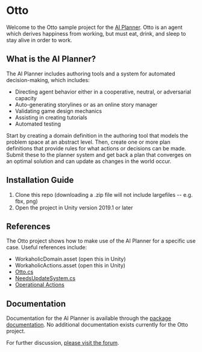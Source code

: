 # Otto
Welcome to the Otto sample project for the [AI Planner](https://docs.unity3d.com/Packages/com.unity.ai.planner@0.0/). Otto is an agent which derives happiness from working, but must eat, drink, and sleep to stay alive in order to work.

## What is the AI Planner?
The AI Planner includes authoring tools and a system for automated decision-making, which includes:
* Directing agent behavior either in a cooperative, neutral, or adversarial capacity
* Auto-generating storylines or as an online story manager
* Validating game design mechanics
* Assisting in creating tutorials
* Automated testing

Start by creating a domain definition in the authoring tool that models the problem space at an abstract level. Then, create one or more plan definitions that provide rules for what actions or decisions can be made. Submit these to the planner system and get back a plan that converges on an optimal solution and can update as changes in the world occur.

## Installation Guide
1. Clone this repo (downloading a .zip file will not include largefiles -- e.g. fbx, png)
2. Open the project in Unity version 2019.1 or later

## References
The Otto project shows how to make use of the AI Planner for a specific use case. Useful references include:
* WorkaholicDomain.asset (open this in Unity)
* WorkaholicActions.asset (open this in Unity)
* [Otto.cs](Assets/Scripts/Otto.cs)
* [NeedsUpdateSystem.cs](Assets/Scripts/NeedsUpdateSystem.cs)
* [Operational Actions](Assets/Scripts/OperationalActions/)

## Documentation
Documentation for the AI Planner is available through the [package documentation](https://docs.unity3d.com/Packages/com.unity.ai.planner@0.0/). No additional documentation exists currently for the Otto project.

For further discussion, [please visit the forum](https://forum.unity.com/forums/ai-navigation-previews.122/).